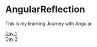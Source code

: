 # AngularReflection
This is my learning Journey with Angular

[Day 1](Days/day1.md)   
[Day 2](Days/day2.md)   
